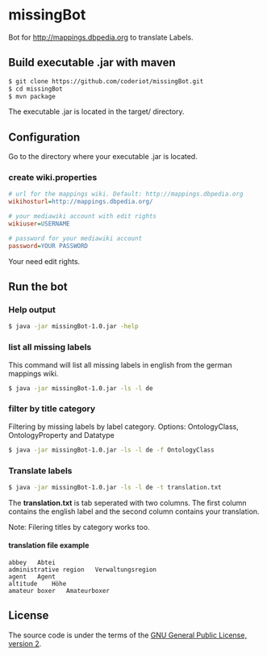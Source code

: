 missingBot
==========

Bot for http://mappings.dbpedia.org to translate Labels.

## Build executable .jar with maven
```sh
$ git clone https://github.com/coderiot/missingBot.git
$ cd missingBot
$ mvn package
```

The executable .jar is located in the target/ directory.

## Configuration
Go to the directory where your executable .jar is located.

### create wiki.properties
```ini
# url for the mappings wiki. Default: http://mappings.dbpedia.org
wikihosturl=http://mappings.dbpedia.org/

# your mediawiki account with edit rights
wikiuser=USERNAME

# password for your mediawiki account
password=YOUR PASSWORD
```

Your need edit rights.

## Run the bot

### Help output
```sh
$ java -jar missingBot-1.0.jar -help
```

### list all missing labels

This command will list all missing labels in english
from the german mappings wiki.

```sh
$ java -jar missingBot-1.0.jar -ls -l de
```

### filter by title category

Filtering by missing labels by label category.
Options: OntologyClass, OntologyProperty and Datatype

```sh
$ java -jar missingBot-1.0.jar -ls -l de -f OntologyClass
```

### Translate labels
```sh
$ java -jar missingBot-1.0.jar -ls -l de -t translation.txt
```

The **translation.txt** is tab seperated with two columns.
The first column contains the english label and the second
column contains your translation.

Note: Filering titles by category works too.

#### translation file example
```
abbey	Abtei
administrative region	Verwaltungsregion
agent	Agent
altitude	Höhe
amateur boxer	Amateurboxer
```

## License

The source code is under the terms of the [GNU General Public License, version 2](http://www.gnu.org/licenses/gpl-2.0.html).
